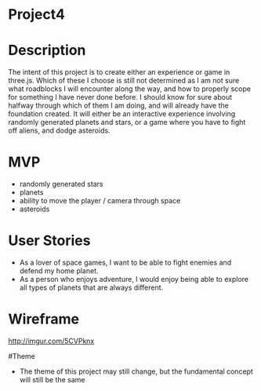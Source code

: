 # Project4

# Description
The intent of this project is to create either an experience or game in three.js. Which of these I choose is still not determined as I am not sure what roadblocks I will encounter along the way, and how to properly scope for something I have never done before. I should know for sure about halfway through which of them I am doing, and will already have the foundation created. It will either be an interactive experience involving randomly generated planets and stars, or a game where you have to fight off aliens, and dodge asteroids. 

# MVP
- randomly generated stars
- planets
- ability to move the player / camera through space
- asteroids

# User Stories
- As a lover of space games, I want to be able to fight enemies and defend my home planet.
- As a person who enjoys adventure, I would enjoy being able to explore all types of planets that are always different.

# Wireframe
http://imgur.com/5CVPknx



#Theme
* The theme of this project may still change, but the fundamental concept will still be the same
